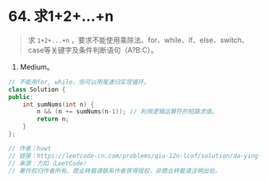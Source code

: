 # 64. 求1+2+…+n

> 求 `1+2+...+n` ，要求不能使用乘除法、for、while、if、else、switch、case等关键字及条件判断语句（A?B:C）。

1. Medium。

```cpp
// 不能用for, while，但可以用尾递归实现循环。
class Solution {
public:
    int sumNums(int n) {
        n && (n += sumNums(n-1)); // 利用逻辑运算符的短路求值。
        return n;
    }
};

// 作者：huwt
// 链接：https://leetcode-cn.com/problems/qiu-12n-lcof/solution/da-ying-wo-bie-zai-ifelse-zou-tian-xia-liao-hao-ma/
// 来源：力扣（LeetCode）
// 著作权归作者所有。商业转载请联系作者获得授权，非商业转载请注明出处。
```



